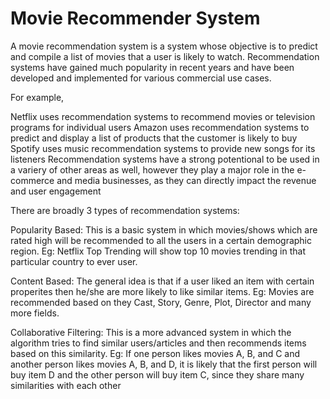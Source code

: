 # Movie Recommender System

A movie recommendation system is a system whose objective is to predict and compile a list of movies that a user is likely to watch. Recommendation systems have gained much popularity in recent years and have been developed and implemented for various commercial use cases.

For example,

Netflix uses recommendation systems to recommend movies or television programs for individual users
Amazon uses recommendation systems to predict and display a list of products that the customer is likely to buy
Spotify uses music recommendation systems to provide new songs for its listeners
Recommendation systems have a strong potentional to be used in a variery of other areas as well, however they play a major role in the e-commerce and media businesses, as they can directly impact the revenue and user engagement

There are broadly 3 types of recommendation systems:

Popularity Based: This is a basic system in which movies/shows which are rated high will be recommended to all the users in a certain demographic region. Eg: Netflix Top Trending will show top 10 movies trending in that particular country to ever user.

Content Based: The general idea is that if a user liked an item with certain properites then he/she are more likely to like similar items. Eg: Movies are recommended based on they Cast, Story, Genre, Plot, Director and many more fields.

Collaborative Filtering: This is a more advanced system in which the algorithm tries to find similar users/articles and then recommends items based on this similarity. Eg: If one person likes movies A, B, and C and another person likes movies A, B, and D, it is likely that the first person will buy item D and the other person will buy item C, since they share many similarities with each other
